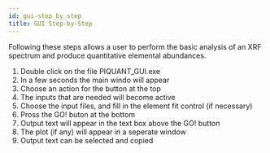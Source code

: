 ```yaml
---
id: gui-step_by_step
title: GUI Step-by-Step
---
```


 Following these steps allows a user to perform the basic analysis of an XRF spectrum and produce quantitative elemental abundances.

1. Double click on the file PIQUANT_GUI.exe
1. In a few seconds the main windo will appear
1. Choose an action for the button at the top
1. The inputs that are needed will become active
1. Choose the input files, and fill in the element fit control (if necessary)
1. Pross the GO! buton at the bottom
1. Output text will appear in the text box above the GO! button
1. The plot (if any) will appear in a seperate window
1. Output text can be selected and copied
